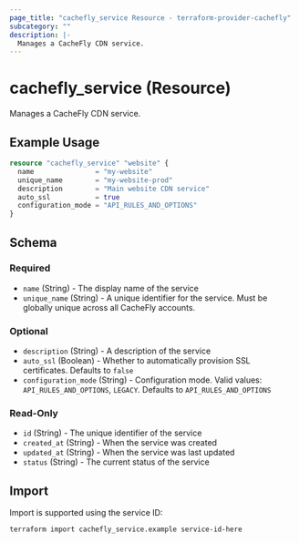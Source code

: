 ```yaml
---
page_title: "cachefly_service Resource - terraform-provider-cachefly"
subcategory: ""
description: |-
  Manages a CacheFly CDN service.
---
```


# cachefly_service (Resource)

Manages a CacheFly CDN service.

## Example Usage

```terraform
resource "cachefly_service" "website" {
  name               = "my-website"
  unique_name        = "my-website-prod"
  description        = "Main website CDN service"
  auto_ssl           = true
  configuration_mode = "API_RULES_AND_OPTIONS"
}
```

## Schema

### Required

- `name` (String) - The display name of the service
- `unique_name` (String) - A unique identifier for the service. Must be globally unique across all CacheFly accounts.

### Optional

- `description` (String) - A description of the service
- `auto_ssl` (Boolean) - Whether to automatically provision SSL certificates. Defaults to `false`
- `configuration_mode` (String) - Configuration mode. Valid values: `API_RULES_AND_OPTIONS`, `LEGACY`. Defaults to `API_RULES_AND_OPTIONS`

### Read-Only

- `id` (String) - The unique identifier of the service
- `created_at` (String) - When the service was created
- `updated_at` (String) - When the service was last updated
- `status` (String) - The current status of the service

## Import

Import is supported using the service ID:

```shell
terraform import cachefly_service.example service-id-here
```